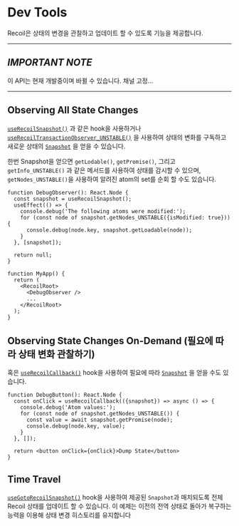# Dev Tools

Recoil은 상태의 변경을 관찰하고 업데이트 할 수 있도록 기능을 제공합니다.

---

## *IMPORTANT NOTE*

이 API는 현재 개발중이며 바뀔 수 있습니다. 채널 고정...

---

## Observing All State Changes

[`useRecoilSnapshot()`](https://recoiljs.org/docs/api-reference/core/useRecoilSnapshot) 과 같은 hook을 사용하거나 [`useRecoilTransactionObserver_UNSTABLE()`](https://recoiljs.org/docs/api-reference/core/useRecoilTransactionObserver) 을 사용하여 상태의 변화를 구독하고 새로운 상태의 [`Snapshot`](https://recoiljs.org/docs/api-reference/core/Snapshot) 을 얻을 수 있습니다.

한번 Snapshot을 얻으면 `getLodable()`, `getPromise()`, 그리고 `getInfo_UNSTABLE()` 과 같은 메서드를 사용하여 상태를 감시할 수 있으며, `getNodes_UNSTABLE()`을 사용하여 알려진 atom의 set를 순회 할 수도 있습니다.

```react
function DebugObserver(): React.Node {
  const snapshot = useRecoilSnapshot();
  useEffect(() => {
    console.debug('The following atoms were modified:');
    for (const node of snapshot.getNodes_UNSTABLE({isModified: true})) {
      console.debug(node.key, snapshot.getLoadable(node));
    }
  }, [snapshot]);

  return null;
}
```

```react
function MyApp() {
  return (
    <RecoilRoot>
      <DebugObserver />
      ...
    </RecoilRoot>
  );
}
```

## Observing State Changes On-Demand (필요에 따라 상태 변화 관찰하기)

혹은 [`useRecoilCallback()`](https://recoiljs.org/docs/api-reference/core/useRecoilCallback) hook을 사용하여 필요에 따라 [`Snapshot`](https://recoiljs.org/docs/api-reference/core/Snapshot) 을 얻을 수도 있습니다.

```react
function DebugButton(): React.Node {
  const onClick = useRecoilCallback(({snapshot}) => async () => {
    console.debug('Atom values:');
    for (const node of snapshot.getNodes_UNSTABLE()) {
      const value = await snapshot.getPromise(node);
      console.debug(node.key, value);
    }
  }, []);

  return <button onClick={onClick}>Dump State</button>
}
```

## Time Travel

[`useGotoRecoilSnapshot()`](https://recoiljs.org/docs/api-reference/core/useGotoRecoilSnapshot) hook을 사용하여 제공된 `Snapshot`과 매치되도록 전체 Recoil 상태를 업데이트 할 수 있습니다. 이 예제는 이전의 전역 상태로 돌아가 복구하는 능력을 이용해 상태 변경 히스토리를 유지합니다